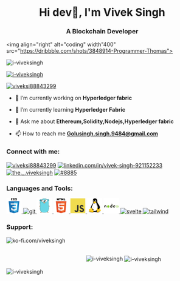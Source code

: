 <h1 align="center">Hi dev👋, I'm Vivek Singh</h1>
<h3 align="center">A Blockchain Developer</h3>

<img align="right" alt="coding" width"400" src="https://dribbble.com/shots/3848914-Programmer-Thomas">

<p align="left"> <img src="https://komarev.com/ghpvc/?username=i-viveksingh&label=Profile%20views&color=0e75b6&style=flat" alt="i-viveksingh" /> </p>

<p align="left"> <a href="https://github.com/ryo-ma/github-profile-trophy"><img src="https://github-profile-trophy.vercel.app/?username=i-viveksingh" alt="i-viveksingh" /></a> </p>

<p align="left"> <a href="https://twitter.com/viveksi88843299" target="blank"><img src="https://img.shields.io/twitter/follow/viveksi88843299?logo=twitter&style=for-the-badge" alt="viveksi88843299" /></a> </p>

- 🔭 I’m currently working on **Hyperledger fabric**

- 🌱 I’m currently learning **Hyperledger Fabric**

- 💬 Ask me about **Ethereum,Solidity,Nodejs,Hyperledger fabric**

- 📫 How to reach me **Golusingh.singh.9484@gmail.com**

<h3 align="left">Connect with me:</h3>
<p align="left">
<a href="https://twitter.com/viveksi88843299" target="blank"><img align="center" src="https://raw.githubusercontent.com/rahuldkjain/github-profile-readme-generator/master/src/images/icons/Social/twitter.svg" alt="viveksi88843299" height="30" width="40" /></a>
<a href="https://linkedin.com/in/linkedin.com/in/vivek-singh-921152233" target="blank"><img align="center" src="https://raw.githubusercontent.com/rahuldkjain/github-profile-readme-generator/master/src/images/icons/Social/linked-in-alt.svg" alt="linkedin.com/in/vivek-singh-921152233" height="30" width="40" /></a>
<a href="https://instagram.com/the._.viveksingh" target="blank"><img align="center" src="https://raw.githubusercontent.com/rahuldkjain/github-profile-readme-generator/master/src/images/icons/Social/instagram.svg" alt="the._.viveksingh" height="30" width="40" /></a>
<a href="https://discord.gg/#8885" target="blank"><img align="center" src="https://raw.githubusercontent.com/rahuldkjain/github-profile-readme-generator/master/src/images/icons/Social/discord.svg" alt="#8885" height="30" width="40" /></a>
</p>

<h3 align="left">Languages and Tools:</h3>
<p align="left"> <a href="https://www.w3schools.com/css/" target="_blank" rel="noreferrer"> <img src="https://raw.githubusercontent.com/devicons/devicon/master/icons/css3/css3-original-wordmark.svg" alt="css3" width="40" height="40"/> </a> <a href="https://git-scm.com/" target="_blank" rel="noreferrer"> <img src="https://www.vectorlogo.zone/logos/git-scm/git-scm-icon.svg" alt="git" width="40" height="40"/> </a> <a href="https://golang.org" target="_blank" rel="noreferrer"> <img src="https://raw.githubusercontent.com/devicons/devicon/master/icons/go/go-original.svg" alt="go" width="40" height="40"/> </a> <a href="https://www.w3.org/html/" target="_blank" rel="noreferrer"> <img src="https://raw.githubusercontent.com/devicons/devicon/master/icons/html5/html5-original-wordmark.svg" alt="html5" width="40" height="40"/> </a> <a href="https://developer.mozilla.org/en-US/docs/Web/JavaScript" target="_blank" rel="noreferrer"> <img src="https://raw.githubusercontent.com/devicons/devicon/master/icons/javascript/javascript-original.svg" alt="javascript" width="40" height="40"/> </a> <a href="https://www.linux.org/" target="_blank" rel="noreferrer"> <img src="https://raw.githubusercontent.com/devicons/devicon/master/icons/linux/linux-original.svg" alt="linux" width="40" height="40"/> </a> <a href="https://nodejs.org" target="_blank" rel="noreferrer"> <img src="https://raw.githubusercontent.com/devicons/devicon/master/icons/nodejs/nodejs-original-wordmark.svg" alt="nodejs" width="40" height="40"/> </a> <a href="https://svelte.dev" target="_blank" rel="noreferrer"> <img src="https://upload.wikimedia.org/wikipedia/commons/1/1b/Svelte_Logo.svg" alt="svelte" width="40" height="40"/> </a> <a href="https://tailwindcss.com/" target="_blank" rel="noreferrer"> <img src="https://www.vectorlogo.zone/logos/tailwindcss/tailwindcss-icon.svg" alt="tailwind" width="40" height="40"/> </a> </p>

<h3 align="left">Support:</h3>
<p><a href="https://ko-fi.com/ko-fi.com/viveksingh"> <img align="left" src="https://cdn.ko-fi.com/cdn/kofi3.png?v=3" height="50" width="210" alt="ko-fi.com/viveksingh" /></a></p><br><br>

<p><img align="left" src="https://github-readme-stats.vercel.app/api/top-langs?username=i-viveksingh&show_icons=true&locale=en&layout=compact" alt="i-viveksingh" /></p>

<p>&nbsp;<img align="center" src="https://github-readme-stats.vercel.app/api?username=i-viveksingh&show_icons=true&locale=en" alt="i-viveksingh" /></p>

<p><img align="center" src="https://github-readme-streak-stats.herokuapp.com/?user=i-viveksingh&" alt="i-viveksingh" /></p>
